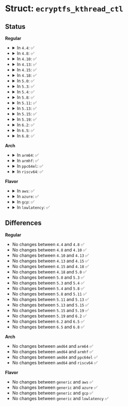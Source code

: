 # Struct: <code>ecryptfs_kthread_ctl</code>

## Status
<b>Regular</b>
<ul>
<li>
<details>
<summary>In <code>4.4</code>: ✅</summary>

```c
struct ecryptfs_kthread_ctl {
    u32 flags;
    struct mutex mux;
    struct list_head req_list;
    wait_queue_head_t wait;
};
```
</details>
</li>
<li>
<details>
<summary>In <code>4.8</code>: ✅</summary>

```c
struct ecryptfs_kthread_ctl {
    u32 flags;
    struct mutex mux;
    struct list_head req_list;
    wait_queue_head_t wait;
};
```
</details>
</li>
<li>
<details>
<summary>In <code>4.10</code>: ✅</summary>

```c
struct ecryptfs_kthread_ctl {
    u32 flags;
    struct mutex mux;
    struct list_head req_list;
    wait_queue_head_t wait;
};
```
</details>
</li>
<li>
<details>
<summary>In <code>4.13</code>: ✅</summary>

```c
struct ecryptfs_kthread_ctl {
    u32 flags;
    struct mutex mux;
    struct list_head req_list;
    wait_queue_head_t wait;
};
```
</details>
</li>
<li>
<details>
<summary>In <code>4.15</code>: ✅</summary>

```c
struct ecryptfs_kthread_ctl {
    u32 flags;
    struct mutex mux;
    struct list_head req_list;
    wait_queue_head_t wait;
};
```
</details>
</li>
<li>
<details>
<summary>In <code>4.18</code>: ✅</summary>

```c
struct ecryptfs_kthread_ctl {
    u32 flags;
    struct mutex mux;
    struct list_head req_list;
    wait_queue_head_t wait;
};
```
</details>
</li>
<li>
<details>
<summary>In <code>5.0</code>: ✅</summary>

```c
struct ecryptfs_kthread_ctl {
    u32 flags;
    struct mutex mux;
    struct list_head req_list;
    wait_queue_head_t wait;
};
```
</details>
</li>
<li>
<details>
<summary>In <code>5.3</code>: ✅</summary>

```c
struct ecryptfs_kthread_ctl {
    u32 flags;
    struct mutex mux;
    struct list_head req_list;
    wait_queue_head_t wait;
};
```
</details>
</li>
<li>
<details>
<summary>In <code>5.4</code>: ✅</summary>

```c
struct ecryptfs_kthread_ctl {
    u32 flags;
    struct mutex mux;
    struct list_head req_list;
    wait_queue_head_t wait;
};
```
</details>
</li>
<li>
<details>
<summary>In <code>5.8</code>: ✅</summary>

```c
struct ecryptfs_kthread_ctl {
    u32 flags;
    struct mutex mux;
    struct list_head req_list;
    wait_queue_head_t wait;
};
```
</details>
</li>
<li>
<details>
<summary>In <code>5.11</code>: ✅</summary>

```c
struct ecryptfs_kthread_ctl {
    u32 flags;
    struct mutex mux;
    struct list_head req_list;
    wait_queue_head_t wait;
};
```
</details>
</li>
<li>
<details>
<summary>In <code>5.13</code>: ✅</summary>

```c
struct ecryptfs_kthread_ctl {
    u32 flags;
    struct mutex mux;
    struct list_head req_list;
    wait_queue_head_t wait;
};
```
</details>
</li>
<li>
<details>
<summary>In <code>5.15</code>: ✅</summary>

```c
struct ecryptfs_kthread_ctl {
    u32 flags;
    struct mutex mux;
    struct list_head req_list;
    wait_queue_head_t wait;
};
```
</details>
</li>
<li>
<details>
<summary>In <code>5.19</code>: ✅</summary>

```c
struct ecryptfs_kthread_ctl {
    u32 flags;
    struct mutex mux;
    struct list_head req_list;
    wait_queue_head_t wait;
};
```
</details>
</li>
<li>
<details>
<summary>In <code>6.2</code>: ✅</summary>

```c
struct ecryptfs_kthread_ctl {
    u32 flags;
    struct mutex mux;
    struct list_head req_list;
    wait_queue_head_t wait;
};
```
</details>
</li>
<li>
<details>
<summary>In <code>6.5</code>: ✅</summary>

```c
struct ecryptfs_kthread_ctl {
    u32 flags;
    struct mutex mux;
    struct list_head req_list;
    wait_queue_head_t wait;
};
```
</details>
</li>
<li>
<details>
<summary>In <code>6.8</code>: ✅</summary>

```c
struct ecryptfs_kthread_ctl {
    u32 flags;
    struct mutex mux;
    struct list_head req_list;
    wait_queue_head_t wait;
};
```
</details>
</li>
</ul>
<b>Arch</b>
<ul>
<li>
<details>
<summary>In <code>arm64</code>: ✅</summary>

```c
struct ecryptfs_kthread_ctl {
    u32 flags;
    struct mutex mux;
    struct list_head req_list;
    wait_queue_head_t wait;
};
```
</details>
</li>
<li>
<details>
<summary>In <code>armhf</code>: ✅</summary>

```c
struct ecryptfs_kthread_ctl {
    u32 flags;
    struct mutex mux;
    struct list_head req_list;
    wait_queue_head_t wait;
};
```
</details>
</li>
<li>
<details>
<summary>In <code>ppc64el</code>: ✅</summary>

```c
struct ecryptfs_kthread_ctl {
    u32 flags;
    struct mutex mux;
    struct list_head req_list;
    wait_queue_head_t wait;
};
```
</details>
</li>
<li>
<details>
<summary>In <code>riscv64</code>: ✅</summary>

```c
struct ecryptfs_kthread_ctl {
    u32 flags;
    struct mutex mux;
    struct list_head req_list;
    wait_queue_head_t wait;
};
```
</details>
</li>
</ul>
<b>Flavor</b>
<ul>
<li>
<details>
<summary>In <code>aws</code>: ✅</summary>

```c
struct ecryptfs_kthread_ctl {
    u32 flags;
    struct mutex mux;
    struct list_head req_list;
    wait_queue_head_t wait;
};
```
</details>
</li>
<li>
<details>
<summary>In <code>azure</code>: ✅</summary>

```c
struct ecryptfs_kthread_ctl {
    u32 flags;
    struct mutex mux;
    struct list_head req_list;
    wait_queue_head_t wait;
};
```
</details>
</li>
<li>
<details>
<summary>In <code>gcp</code>: ✅</summary>

```c
struct ecryptfs_kthread_ctl {
    u32 flags;
    struct mutex mux;
    struct list_head req_list;
    wait_queue_head_t wait;
};
```
</details>
</li>
<li>
<details>
<summary>In <code>lowlatency</code>: ✅</summary>

```c
struct ecryptfs_kthread_ctl {
    u32 flags;
    struct mutex mux;
    struct list_head req_list;
    wait_queue_head_t wait;
};
```
</details>
</li>
</ul>

## Differences
<b>Regular</b>
<ul>
<li>
No changes between <code>4.4</code> and <code>4.8</code> ✅
</li>
<li>
No changes between <code>4.8</code> and <code>4.10</code> ✅
</li>
<li>
No changes between <code>4.10</code> and <code>4.13</code> ✅
</li>
<li>
No changes between <code>4.13</code> and <code>4.15</code> ✅
</li>
<li>
No changes between <code>4.15</code> and <code>4.18</code> ✅
</li>
<li>
No changes between <code>4.18</code> and <code>5.0</code> ✅
</li>
<li>
No changes between <code>5.0</code> and <code>5.3</code> ✅
</li>
<li>
No changes between <code>5.3</code> and <code>5.4</code> ✅
</li>
<li>
No changes between <code>5.4</code> and <code>5.8</code> ✅
</li>
<li>
No changes between <code>5.8</code> and <code>5.11</code> ✅
</li>
<li>
No changes between <code>5.11</code> and <code>5.13</code> ✅
</li>
<li>
No changes between <code>5.13</code> and <code>5.15</code> ✅
</li>
<li>
No changes between <code>5.15</code> and <code>5.19</code> ✅
</li>
<li>
No changes between <code>5.19</code> and <code>6.2</code> ✅
</li>
<li>
No changes between <code>6.2</code> and <code>6.5</code> ✅
</li>
<li>
No changes between <code>6.5</code> and <code>6.8</code> ✅
</li>
</ul>
<b>Arch</b>
<ul>
<li>
No changes between <code>amd64</code> and <code>arm64</code> ✅
</li>
<li>
No changes between <code>amd64</code> and <code>armhf</code> ✅
</li>
<li>
No changes between <code>amd64</code> and <code>ppc64el</code> ✅
</li>
<li>
No changes between <code>amd64</code> and <code>riscv64</code> ✅
</li>
</ul>
<b>Flavor</b>
<ul>
<li>
No changes between <code>generic</code> and <code>aws</code> ✅
</li>
<li>
No changes between <code>generic</code> and <code>azure</code> ✅
</li>
<li>
No changes between <code>generic</code> and <code>gcp</code> ✅
</li>
<li>
No changes between <code>generic</code> and <code>lowlatency</code> ✅
</li>
</ul>
